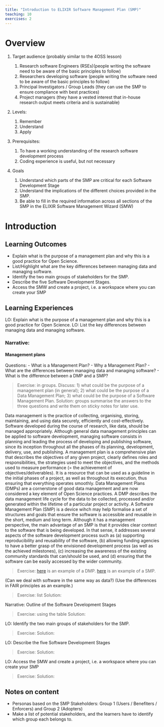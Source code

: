 ```yaml
---
title: "Introduction to ELIXIR Software Management Plan (SMP)"
teaching: 10
exercises: 2
---
```


# Overview

1. Target audience (probably similar to the 4OSS lesson)
    1. Research software Engineers (RSEs)(people writing the software need to be aware of the basic principles to follow)
    2. Researchers developing software (people writing the software need to be aware of the basic principles to follow)
    3. Principal Investigators / Group Leads (they can use the SMP to ensure compliance with best practices)
    4. Project managers (they have a vested interest that in-house research output meets criteria and is sustainable)
2. Levels:
    1. Remember
    2. Understand
    3. Apply

3. Prerequisites:
    1. To have a working understanding of the research software development process
    2. Coding experience is useful, but not necessary

3. Goals
    1. Understand which parts of the SMP are critical for each Software Development Stage
    2. Understand the implications of the different choices provided in the SMP.
    3. Be able to fill in the required information across all sections of the SMP in the ELIXIR Software Management Wizard (SMW)

# Introduction
## Learning Outcomes
- Explain what is the purpose of a management plan and why this is a good practice for Open Science.
- List/Highlight what are the key differences between managing data and managing software.
- Identify the two main groups of stakeholders for the SMP.
- Describe the five Software Development Stages.
- Access the SMW and create a project, i.e. a workspace where you can create your SMP 

## Learning Experiences
LO: Explain what is the purpose of a management plan and why this is a good practice for Open Science.
LO: List the key differences between managing data and managing software.
### Narrative:     
#### Management plans
Questions: 
    - What is a Management Plan? 
    - Why a Management Plan? 
    - What are the differences between managing data and managing software?
    - What is the difference between a DMP and a SMP?

> Exercise: in groups. Discuss: 1) what could be the purpose of a management plan (in general); 2) what could be the purpose of a Data Management Plan; 3) what could be the purpose of a Software Management Plan.
> Solution: groups summarise the answers to the three questions and write them on sticky notes for later use.

Data management is the practice of collecting, organising, storing, maintaining, and using data securely, efficiently and cost-effectively. Software developed during the course of research, like data, should be managed appropriately. Although general data management principles can be applied to software development, managing software consists in planning and leading the process of developing and publishing software, since its inception throughout all the phases of its planning, development, delivery, use, and publishing. A management plan is a comprehensive plan that describes the objectives of any given project, clearly defines roles and responsibilities, the strategies used to meet the objectives, and the methods used to measure performance (= the achievement of objectives/deliverables). It is a resource that can be used as a guideline in the initial phases of a project, as well as throughout its execution, thus ensuring that everything operates smoothly.
Data Management Plans (DMPs) are a cornerstone of good data management and are now considered a key element of Open Science practices. A DMP describes the data management life cycle for the data to be collected, processed and/or generated within the lifetime of a particular project or activity. A Software Management Plan (SMP) is a device wihch may help formalise a set of structures and goals that ensure the software is accessible and reusable in the short, medium and long term. Although it has a management perspective, the main advantage of an SMP is that it provides clear context to the software that is being developed. In that sense, it addresses several aspects of the software development process such as (a) supporting reproducibility and reusability of the software, (b) allowing funding agencies to have a better grasp of the envisioned development process (as well as the achieved milestones), (c) increasing the awareness of the existing community standards that can/should be used, and (d) ensuring that the software can be easily accessed by the wider community.
> Exercise: [here]() is an example of a DMP. [here]() is an example of a SMP.

(Can we deal with software in the same way as data?) (Use the differences in FAIR principles as an example.)

> Exercise: list 
> Solution:
> 

Narrative: Outline of the Software Development Stages
> Exercise: using the table 
> Solution: 
> 
LO: Identify the two main groups of stakeholders for the SMP.
> Exercise:
> Solution:
> 
LO: Describe the five Software Development Stages
> Exercise:
> Solution:
> 
LO: Access the SMW and create a project, i.e. a workspace where you can create your SMP 
> Exercise:
> Solution:
> 

## Notes on content

- Personas based on the SMP Stakeholders: Group 1 (Users / Benefiters / Enforcers) and Group 2 (Adopters)
- Make a list of potential stakeholders, and the learners have to identify which group each belongs to.

